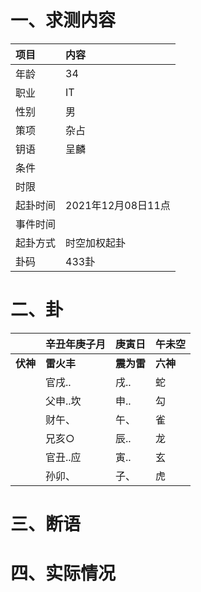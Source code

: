 # 一、求测内容
|项目|内容|
|:-|:-|
|年龄|34|
|职业|IT|
|性别|男|
|策项|杂占|
|钥语|呈麟|
|条件||
|时限||
|起卦时间|2021年12月08日11点|
|事件时间||
|起卦方式|时空加权起卦|
|卦码|433卦|

# 二、卦
||辛丑年庚子月|庚寅日|午未空|
|:-|:-|:-|:-|
|**伏神**|**雷火丰**|**震为雷**|**六神**|
||官戌..|戌..|蛇|
||父申..坎|申..|勾|
||财午、|午、|雀|
||兄亥○|辰..|龙|
||官丑..应|寅..|玄|
||孙卯、|子、|虎|


# 三、断语

# 四、实际情况